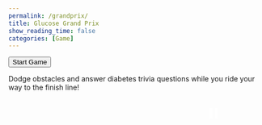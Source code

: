 ```yaml
---
permalink: /grandprix/
title: Glucose Grand Prix
show_reading_time: false
categories: [Game]
---
```

<style>
#canvasContainer {
  position: relative;
  width: 360px;
  height: 639px;
  margin: 0 auto;
}

    
canvas {
    display: block;
    margin: 0 auto;
}

.popup-overlay {
  position: fixed;
  top: 0;
  left: 0;
  width: 100%;
  height: 100%;
  background-color: rgba(0,0,0,0.75); /* Slightly transparent for polish */
  display: flex;
  align-items: center;
  justify-content: center;
  z-index: 10;
}

.popup-content {
  background: #58A618;
  padding: 2rem;
  border-radius: 10px;
  text-align: center;
  max-width: 400px;
  width: 90%;
}

.popup-content p {
  color: black;
  font-size: 1.2rem;
  font-weight: bold;
}

.popup-content button {
  margin-top: 0.75rem;
  padding: 0.5rem 1rem;
  background-color: #007bff;
  color: white;
  border: none;
  border-radius: 5px;
  cursor: pointer;
}

.popup-content button:hover {
  background-color: #0056b3;
}
#pauseButton {
  position: absolute;
  top: 10px;
  right: 10px;
  z-index: 5;
  background: transparent;
  border: none;
  cursor: pointer;
  padding: 0;
}

#pauseButton img {
  width: 32px;
  height: 32px;
}

#nameInputContainer {
  display: none; 
  position: absolute; 
  top: 60%; 
  left: 50%; 
  transform: translate(-50%, 0); 
  text-align: center;
}
#playerName {
  padding: 8px; 
  font-size: 16px;
}
#submitScore {
  padding: 8px 12px; 
  font-size: 16px;
  margin-top: 10px;
}
</style>
<button id="startButton">Start Game</button>
<div id="help">
  Dodge obstacles and answer diabetes trivia questions while you ride your way to the finish line!
</div><br>


<div id="canvasContainer">
  <button id="pauseButton" aria-label="Pause/Play">
  <svg id="pauseIcon" width="32" height="32" viewBox="0 0 24 24" fill="white" xmlns="http://www.w3.org/2000/svg">
    <rect x="6" y="4" width="4" height="16" />
    <rect x="14" y="4" width="4" height="16" />
  </svg>
</button>
<canvas id="gameCanvas" width="360" height="639"></canvas>

<div id="nameInputContainer">
  <input id="playerName" type="text" placeholder="Your Name" maxlength="64"/>
  <button id="submitScore">Submit</button>
</div>

</div>

<div id="triviaModal" class="popup-overlay" style="display: none;">
  <div class="popup-content">
    <p id="triviaQuestion"></p>
    <div id="triviaOptions" style="margin-top: 1rem;"></div>
    <button id="close-popup" style="display: none;">OK</button>
  </div>
</div>



<script type="module">
  import { pythonURI, fetchOptions } from '{{ site.baseurl }}/assets/js/api/config.js';

  const canvas = document.getElementById("gameCanvas");
  const ctx = canvas.getContext("2d");
  const startButton = document.getElementById("startButton");
  const pauseButton = document.getElementById("pauseButton");

  const assets = {
    background: {
      src: "{{site.baseurl}}/images/grandprix/road.jpg",
    },
    obstacles: {
      blood: {
        src: "{{site.baseurl}}/images/grandprix/blood.png",
      },
      sugar: {
        src: "{{site.baseurl}}/images/grandprix/sugar.png",
      },
      pancreas: {
        src: "{{site.baseurl}}/images/grandprix/pancreas.png",
      }
    },
    cars: {
      default: {
        src: "{{site.baseurl}}/images/grandprix/default.png",
        width: 256,
        height: 256
      },
      audi: {
        src: "{{site.baseurl}}/images/grandprix/audi.png",
        width: 256,
        height: 256
      },
      viper: {
        src: "{{site.baseurl}}/images/grandprix/viper.png",
        width: 256,
        height: 256
      },
      truck: {
        src: "{{site.baseurl}}/images/grandprix/truck.png",
        width: 256,
        height: 256
      }
    }
  };

  function loadImage(src) {
    return new Promise((resolve, reject) => {
      const img = new Image();
      img.onload = () => resolve(img);
      img.onerror = reject;
      img.src = src;
    });
  }

  // Game state
  let bgImg, carImg;
  const carScale = 0.4;
  const carWidth = assets.cars.default.width * carScale;
  const carHeight = assets.cars.default.height * carScale;
  let carX, carY;

  let obstacles = [];
  const obstacleWidth = 40;
  const obstacleHeight = 40;
  let obstacleSpawnThreshold = 200;
  let distanceSinceLastObstacle = 0;
  let obstacleImages = {};

  const carSpeed = 5;
  let backgroundY;
  const backgroundSpeed = 2;

  let keys = { a: false, d: false };
  let isRunning = false;
  let isPaused = false;

  let lives = 3;
  let isGameOver = false;
  let points = 0;
  let gameOverPopupShown = false;

  let collisionCooldown = 5; // Prevent multiple hits from one obstacle
  let wobbleFrames = 0;
  let wobbleDirection = 1;

  let triviaInterval;
  let triviaIndex = 1;
  let showingTrivia = false;
  let triviaTimeout;

  const pauseIcon = document.getElementById("pauseIcon");


function scheduleNextTrivia() {
  triviaTimeout = setTimeout(() => {
    if (!isPaused && !isGameOver) {
      showTrivia();
    }
  }, 10000); // wait 10 seconds *after* last one was closed
}


  function resetGameState() {
    carX = canvas.width / 2 - carWidth / 2;
    carY = canvas.height - carHeight - 20;
    backgroundY = 0;
    obstacles = [];
    distanceSinceLastObstacle = 0;
    keys = { a: false, d: false };
    lives = 3;
    isGameOver = false;
    points = 0;
    wobbleFrames = 0;
    gameOverPopupShown = false;
    document.getElementById("nameInputContainer").style.display = "none";
  }


  class Obstacle {
    constructor(x, y, image) {
      this.x = x;
      this.y = y;
      this.image = image;
      this.width = obstacleWidth;
      this.height = obstacleHeight;
      this.hasCollided = false;
    }

    update() {
      this.y += backgroundSpeed;
    }

    draw(ctx) {
      ctx.drawImage(this.image, this.x, this.y, this.width, this.height);
    }
  }

  function setupKeyboard() {
    document.addEventListener("keydown", (e) => {
      if (e.key.toLowerCase() === "a") keys.a = true;
      if (e.key.toLowerCase() === "d") keys.d = true;
    });

    document.addEventListener("keyup", (e) => {
      if (e.key.toLowerCase() === "a") keys.a = false;
      if (e.key.toLowerCase() === "d") keys.d = false;
    });
  }

  startButton.addEventListener("click", () => {
  if (!isRunning) {
    isRunning = true;
    isPaused = false;
    setupKeyboard();
    requestAnimationFrame(gameLoop);
    startButton.textContent = "Restart Game";
  } else {
    resetGameState();
    isPaused = false;
    drawStaticScene();
    triviaIndex = 1;
    requestAnimationFrame(gameLoop);
  }
});


pauseButton.addEventListener("click", () => {
  if (isRunning) {
    isPaused = !isPaused;

    const pauseIcon = document.getElementById("pauseIcon");

    pauseIcon.innerHTML = isPaused
      ? `<polygon points="6,4 20,12 6,20" />` // Play triangle
      : `<rect x="6" y="4" width="4" height="16" />
         <rect x="14" y="4" width="4" height="16" />`; // Pause bars

    if (!isPaused) {
      requestAnimationFrame(gameLoop);
    }
  }
});



  async function initGame() {
    try {
      bgImg = await loadImage(assets.background.src);
      carImg = await loadImage(assets.cars.default.src);

      const obstacleNames = Object.keys(assets.obstacles);
      for (const name of obstacleNames) {
        obstacleImages[name] = await loadImage(assets.obstacles[name].src);
      }

      setInterval(() => {
        if (isRunning && !isPaused && !showingTrivia && !isGameOver) {
          showTrivia();
        }
      }, 10000);

      setInterval(() => {
        if (isRunning && !isPaused && !isGameOver && !showingTrivia) {
          points += 5;
        }
      }, 1000);

      resetGameState();
      drawStaticScene();
    } catch (e) {
      console.error("Image loading error:", e);
    }
  }

async function showTrivia() {
  if (isGameOver || isPaused || showingTrivia) return;
  try {
    showingTrivia = true;
    isPaused = true;

    const res = await fetch(`${pythonURI}/api/trivia/${triviaIndex}`, fetchOptions);
    const data = await res.json();

    triviaIndex++;

    document.getElementById("triviaQuestion").textContent = data.question;
    const optionsContainer = document.getElementById("triviaOptions");
    optionsContainer.innerHTML = "";

    data.answers.forEach((ans) => {
      const btn = document.createElement("button");
      btn.textContent = `${ans.answer_id}: ${ans.answer}`;
      btn.onclick = () => handleTriviaAnswer(ans.answer_id, data.correct_answer);
      optionsContainer.appendChild(btn);
    });

    document.getElementById("triviaModal").style.display = "flex";
    document.getElementById("close-popup").style.display = "none";

  } catch (err) {
    console.error("Error showing trivia:", err);
    showingTrivia = false;
    isPaused = false;
  }
}

function handleTriviaAnswer(selectedId, correctId) {
  const isCorrect = selectedId === correctId;

  const resultText = isCorrect
    ? "Correct! Keep going!"
    : "Wrong! You lost a life.";

  document.getElementById("triviaQuestion").textContent = resultText;
  document.getElementById("triviaOptions").innerHTML = "";
  document.getElementById("close-popup").style.display = "inline-block";

  if (!isCorrect) {
    lives--;

    if (lives <= 0) {
      isGameOver = true;
      draw();
    }
  }
}

document.getElementById("close-popup").addEventListener("click", () => {
  document.getElementById("triviaModal").style.display = "none";
  showingTrivia = false;
  isPaused = false;
  if (!isGameOver) {
    requestAnimationFrame(gameLoop);
    scheduleNextTrivia(); 
  }
});



  function drawStaticScene() {
    ctx.drawImage(bgImg, 0, 0, canvas.width, canvas.height);
    ctx.drawImage(carImg, carX, carY, carWidth, carHeight);
  }

  function update() {
    if (keys.a) carX -= carSpeed;
    if (keys.d) carX += carSpeed;

    carX = Math.max(0, Math.min(canvas.width - carWidth, carX));
    
    distanceSinceLastObstacle += backgroundSpeed;

    if (distanceSinceLastObstacle >= obstacleSpawnThreshold) {
      distanceSinceLastObstacle = 0;

      const types = Object.keys(obstacleImages);
      const randomType = types[Math.floor(Math.random() * types.length)];
      const image = obstacleImages[randomType];

      const x = Math.random() * (canvas.width - obstacleWidth);
      const y = -obstacleHeight;

      obstacles.push(new Obstacle(x, y, image));
    }

    obstacles.forEach((o) => o.update());

    // Check collisions
    for (let i = obstacles.length - 1; i >= 0; i--) {
  const o = obstacles[i];

  if (o.y > canvas.height) {
    obstacles.splice(i, 1);
    continue;
  }

  const collision = !(
    carX + carWidth < o.x ||
    carX > o.x + o.width ||
    carY + carHeight < o.y ||
    carY > o.y + o.height
  );

  if (collision && !o.hasCollided) {
    o.hasCollided = true;
    lives--;
    wobbleFrames = 30;

  if (isGameOver) return;

    if (lives <= 0) {
      isGameOver = true;
    }
  }
}

    // Wobble effect
  if (wobbleFrames > 0) {
    carX += wobbleDirection * 2;
    wobbleDirection *= -1;
    wobbleFrames--;
  }

    backgroundY += backgroundSpeed;
    if (backgroundY >= canvas.height) {
      backgroundY = 0;
    }
  }

  function draw() {
    ctx.drawImage(bgImg, 0, backgroundY - canvas.height, canvas.width, canvas.height);
    ctx.drawImage(bgImg, 0, backgroundY, canvas.width, canvas.height);

    obstacles.forEach((o) => o.draw(ctx));

    ctx.drawImage(carImg, carX, carY, carWidth, carHeight);

    // Draw lives with black background box
    ctx.font = "20px Arial";
    const livesText = `Lives: ${lives}`;
    const textX = 10;
    const textY = 30;
    const padding = 6;

    const textWidth = ctx.measureText(livesText).width;
    const textHeight = 20; // Approx height for 20px font

    // Draw black background box behind the text
    ctx.fillStyle = "black";
    ctx.fillRect(textX - padding, textY - textHeight + 4, textWidth + padding * 2, textHeight + 4);

    // Draw white text on top
    ctx.fillStyle = "white";
    ctx.fillText(livesText, textX, textY);

    // Draw score below lives
    const scoreText = `Score: ${points}`;
    const scoreY = textY + 30;

    const scoreWidth = ctx.measureText(scoreText).width;

    ctx.fillStyle = "black";
    ctx.fillRect(textX - padding, scoreY - textHeight + 4, scoreWidth + padding * 2, textHeight + 4);

    ctx.fillStyle = "white";
    ctx.fillText(scoreText, textX, scoreY);

    // Game over
    if (isGameOver) {
    ctx.fillStyle = "rgba(0, 0, 0, 0.5)";
    ctx.fillRect(0, 0, canvas.width, canvas.height);
    ctx.fillStyle = "red";
    ctx.font = "40px Arial";
    ctx.textAlign = "center";
    ctx.fillText("GAME OVER", canvas.width / 2, canvas.height / 2);

    if (!gameOverPopupShown) {
      document.getElementById("nameInputContainer").style.display = "block";
      gameOverPopupShown = true;
    }
  }
}

document.getElementById("submitScore").addEventListener("click", async () => {
  const name = document.getElementById("playerName").value.trim() || "Anonymous";
  const score = points;
  const date = new Date().toISOString().split("T")[0];

  try {
    const res = await fetch(`${pythonURI}/api/racing`, {
      method: "POST",
      headers: { "Content-Type": "application/json" },
      body: JSON.stringify({ name, score, date }),
    });

    if (res.ok) {
      alert("Score submitted!");
    } else {
      alert("Failed to submit score.");
    }
  } catch (err) {
    console.error("Submit error:", err);
    alert("Error submitting score.");
  }

  // Hide input after submission
  document.getElementById("nameInputContainer").style.display = "none";
});


  function gameLoop() {
  if (!isRunning || isPaused) return;
  update();
  draw();
  if (!isGameOver) {
    requestAnimationFrame(gameLoop);
  }
}


  initGame();
</script>